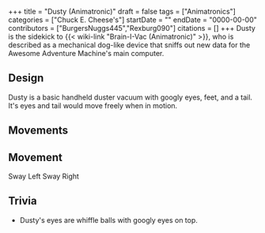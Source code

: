 +++
title = "Dusty (Animatronic)"
draft = false
tags = ["Animatronics"]
categories = ["Chuck E. Cheese's"]
startDate = ""
endDate = "0000-00-00"
contributors = ["BurgersNuggs445","Rexburg090"]
citations = []
+++
Dusty is the sidekick to {{< wiki-link "Brain-I-Vac (Animatronic)" >}}, who is described as a mechanical dog-like device that sniffs out new data for the Awesome Adventure Machine's main computer.

## Design

Dusty is a basic handheld duster vacuum with googly eyes, feet, and a tail. It's eyes and tail would move freely when in motion.

## Movements

  Movement
  ------------
  Sway Left
  Sway Right

## Trivia

- Dusty's eyes are whiffle balls with googly eyes on top.
